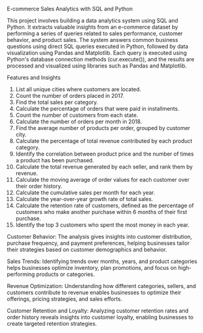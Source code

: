 E-commerce Sales Analytics with SQL and Python	

This project involves building a data analytics system using SQL and Python. It extracts valuable insights from an e-commerce dataset by performing a series of queries related to sales performance, customer behavior, and product sales. The system answers common business questions using direct SQL queries executed in Python, followed by data visualization using Pandas and Matplotlib.
Each query is executed using Python's database connection methods (cur.execute()), and the results are processed and visualized using libraries such as Pandas and Matplotlib.

Features and Insights
1. List all unique cities where customers are located.
2. Count the number of orders placed in 2017.
3. Find the total sales per category.
4. Calculate the percentage of orders that were paid in installments.
5. Count the number of customers from each state.
6. Calculate the number of orders per month in 2018.
7. Find the average number of products per order, grouped by customer city.
8. Calculate the percentage of total revenue contributed by each product category.
9. Identify the correlation between product price and the number of times a product has been purchased.
10. Calculate the total revenue generated by each seller, and rank them by revenue.
11. Calculate the moving average of order values for each customer over their order history.
12. Calculate the cumulative sales per month for each year.
13. Calculate the year-over-year growth rate of total sales.
14. Calculate the retention rate of customers, defined as the percentage of customers who make another purchase within 6 months of their first purchase.
15. Identify the top 3 customers who spent the most money in each year.

Customer Behavior: The analysis gives insights into customer distribution, purchase frequency, and payment preferences, helping businesses tailor their strategies based on customer demographics and behavior.

Sales Trends: Identifying trends over months, years, and product categories helps businesses optimize inventory, plan promotions, and focus on high-performing products or categories.

Revenue Optimization: Understanding how different categories, sellers, and customers contribute to revenue enables businesses to optimize their offerings, pricing strategies, and sales efforts.

Customer Retention and Loyalty: Analyzing customer retention rates and order history reveals insights into customer loyalty, enabling businesses to create targeted retention strategies.
